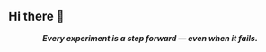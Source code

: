 ## Hi there 👋

<div align="center">
  <strong><em>Every experiment is a step forward — even when it fails.</em></strong>
</div>

